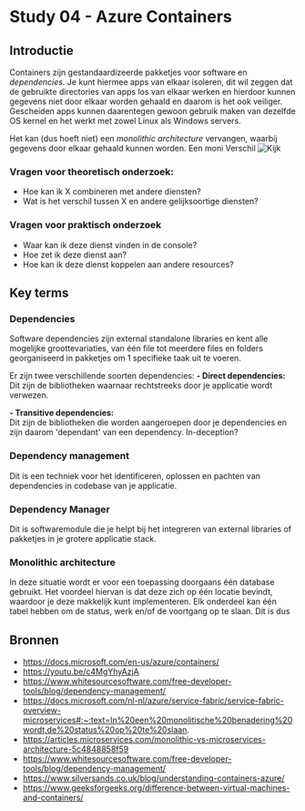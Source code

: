 # Study 04 - Azure Containers

## Introductie
Containers zijn gestandaardizeerde pakketjes voor software en *dependencies*.
Je kunt hiermee apps van elkaar isoleren, dit wil zeggen dat de gebruikte directories van apps los van elkaar werken en hierdoor kunnen gegevens niet door elkaar worden gehaald en daarom is het ook veiliger.
Gescheiden apps kunnen daarentegen gewoon gebruik maken van dezelfde OS kernel en het werkt met zowel Linux als Windows servers.

Het kan (dus hoeft niet) een *monolithic architecture* vervangen, waarbij gegevens door elkaar gehaald kunnen worden.
Een moni
Verschil
![Kijk](https://www.silversands.co.uk/wp-content/uploads/containers-1.png)  



### Vragen voor theoretisch onderzoek:
 
- Hoe kan ik X combineren met andere diensten?  
- Wat is het verschil tussen X en andere gelijksoortige diensten?  

### Vragen voor praktisch onderzoek  
- Waar kan ik deze dienst vinden in de console?  
- Hoe zet ik deze dienst aan?  
- Hoe kan ik deze dienst koppelen aan andere resources?  


## Key terms

### Dependencies
Software dependencies zijn external standalone libraries en kent alle mogelijke groottevariaties, van één file tot meerdere files en folders georganiseerd in pakketjes om 1 specifieke taak uit te voeren.

Er zijn twee verschillende soorten dependencies:
**- Direct dependencies:**
Dit zijn de bibliotheken waarnaar rechtstreeks door je applicatie wordt verwezen.  

**- Transitive dependencies:**  
Dit zijn de bibliotheken die worden aangeroepen door je dependencies en zijn daarom 'dependant' van een dependency.
In-deception?  

### Dependency management  
Dit is een techniek voor het identificeren, oplossen en pachten van dependencies in codebase van je applicatie.

### Dependency Manager  
Dit is softwaremodule die je helpt bij het integreren van external libraries of pakketjes in je grotere applicatie stack.

### Monolithic architecture
In deze situatie wordt er voor een toepassing doorgaans één database gebruikt. 
Het voordeel hiervan is dat deze zich op één locatie bevindt, waardoor je deze makkelijk kunt implementeren. Elk onderdeel kan één tabel hebben om de status, werk en/of de voortgang op te slaan. Dit is dus


## Bronnen
- https://docs.microsoft.com/en-us/azure/containers/  
- https://youtu.be/c4MgYhyAzjA  
- https://www.whitesourcesoftware.com/free-developer-tools/blog/dependency-management/
- https://docs.microsoft.com/nl-nl/azure/service-fabric/service-fabric-overview-microservices#:~:text=In%20een%20monolitische%20benadering%20wordt,de%20status%20op%20te%20slaan.
- https://articles.microservices.com/monolithic-vs-microservices-architecture-5c4848858f59
- https://www.whitesourcesoftware.com/free-developer-tools/blog/dependency-management/
- https://www.silversands.co.uk/blog/understanding-containers-azure/  
- https://www.geeksforgeeks.org/difference-between-virtual-machines-and-containers/  

